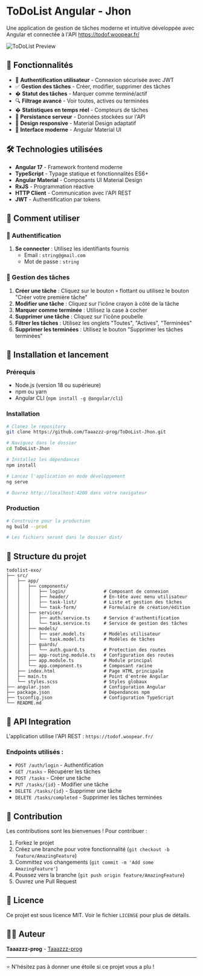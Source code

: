 # ToDoList Angular - Jhon

Une application de gestion de tâches moderne et intuitive développée avec Angular et connectée à l'API https://todof.woopear.fr/

![ToDoList Preview](https://via.placeholder.com/600x400/4f46e5/ffffff?text=Angular+ToDoList)

## 🚀 Fonctionnalités

- 🔐 **Authentification utilisateur** - Connexion sécurisée avec JWT
- ✅ **Gestion des tâches** - Créer, modifier, supprimer des tâches
- � **Statut des tâches** - Marquer comme terminé/actif
- 🔍 **Filtrage avancé** - Voir toutes, actives ou terminées
- � **Statistiques en temps réel** - Compteurs de tâches
- 💾 **Persistance serveur** - Données stockées sur l'API
- 📱 **Design responsive** - Material Design adaptatif
- 🎨 **Interface moderne** - Angular Material UI

## 🛠️ Technologies utilisées

- **Angular 17** - Framework frontend moderne
- **TypeScript** - Typage statique et fonctionnalités ES6+
- **Angular Material** - Composants UI Material Design
- **RxJS** - Programmation réactive
- **HTTP Client** - Communication avec l'API REST
- **JWT** - Authentification par tokens

## 🎯 Comment utiliser

### 🔑 Authentification
1. **Se connecter** : Utilisez les identifiants fournis
   - Email : `string@gmail.com` 
   - Mot de passe : `string`

### 📝 Gestion des tâches
1. **Créer une tâche** : Cliquez sur le bouton `+` flottant ou utilisez le bouton "Créer votre première tâche"
2. **Modifier une tâche** : Cliquez sur l'icône crayon à côté de la tâche
3. **Marquer comme terminée** : Utilisez la case à cocher
4. **Supprimer une tâche** : Cliquez sur l'icône poubelle
5. **Filtrer les tâches** : Utilisez les onglets "Toutes", "Actives", "Terminées"
6. **Supprimer les terminées** : Utilisez le bouton "Supprimer les tâches terminées"

## 🚀 Installation et lancement

### Prérequis
- Node.js (version 18 ou supérieure)
- npm ou yarn
- Angular CLI (`npm install -g @angular/cli`)

### Installation
```bash
# Clonez le repository
git clone https://github.com/Taaazzz-prog/ToDoList-Jhon.git

# Naviguez dans le dossier
cd ToDoList-Jhon

# Installez les dépendances
npm install

# Lancez l'application en mode développement
ng serve

# Ouvrez http://localhost:4200 dans votre navigateur
```

### Production
```bash
# Construire pour la production
ng build --prod

# Les fichiers seront dans le dossier dist/
```

## 📁 Structure du projet

```
todolist-exo/
├── src/
│   ├── app/
│   │   ├── components/
│   │   │   ├── login/              # Composant de connexion
│   │   │   ├── header/             # En-tête avec menu utilisateur
│   │   │   ├── task-list/          # Liste et gestion des tâches
│   │   │   └── task-form/          # Formulaire de création/édition
│   │   ├── services/
│   │   │   ├── auth.service.ts     # Service d'authentification
│   │   │   └── task.service.ts     # Service de gestion des tâches
│   │   ├── models/
│   │   │   ├── user.model.ts       # Modèles utilisateur
│   │   │   └── task.model.ts       # Modèles de tâches
│   │   ├── guards/
│   │   │   └── auth.guard.ts       # Protection des routes
│   │   ├── app-routing.module.ts   # Configuration des routes
│   │   ├── app.module.ts           # Module principal
│   │   └── app.component.ts        # Composant racine
│   ├── index.html                  # Page HTML principale
│   ├── main.ts                     # Point d'entrée Angular
│   └── styles.scss                 # Styles globaux
├── angular.json                    # Configuration Angular
├── package.json                    # Dépendances npm
├── tsconfig.json                   # Configuration TypeScript
└── README.md
```

## 🔧 API Integration

L'application utilise l'API REST : `https://todof.woopear.fr/`

### Endpoints utilisés :
- `POST /auth/login` - Authentification
- `GET /tasks` - Récupérer les tâches
- `POST /tasks` - Créer une tâche
- `PUT /tasks/{id}` - Modifier une tâche
- `DELETE /tasks/{id}` - Supprimer une tâche
- `DELETE /tasks/completed` - Supprimer les tâches terminées

## 🤝 Contribution

Les contributions sont les bienvenues ! Pour contribuer :

1. Forkez le projet
2. Créez une branche pour votre fonctionnalité (`git checkout -b feature/AmazingFeature`)
3. Committez vos changements (`git commit -m 'Add some AmazingFeature'`)
4. Poussez vers la branche (`git push origin feature/AmazingFeature`)
5. Ouvrez une Pull Request

## 📝 Licence

Ce projet est sous licence MIT. Voir le fichier `LICENSE` pour plus de détails.

## 👨‍💻 Auteur

**Taaazzz-prog** - [Taaazzz-prog](https://github.com/Taaazzz-prog)

---

⭐ N'hésitez pas à donner une étoile si ce projet vous a plu !

